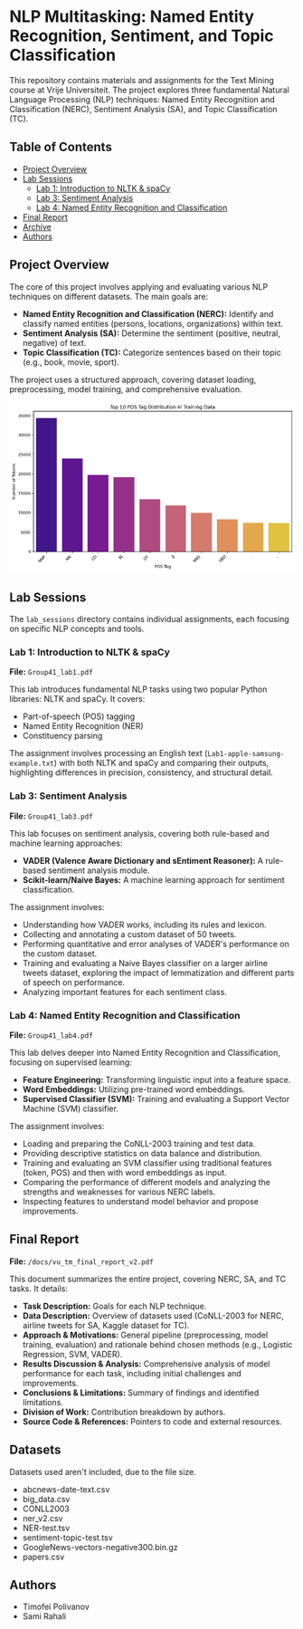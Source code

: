 # NLP Multitasking: Named Entity Recognition, Sentiment, and Topic Classification

This repository contains materials and assignments for the Text Mining course at Vrije Universiteit. The project explores three fundamental Natural Language Processing (NLP) techniques: Named Entity Recognition and Classification (NERC), Sentiment Analysis (SA), and Topic Classification (TC).

## Table of Contents

- [Project Overview](#project-overview)
- [Lab Sessions](#lab-sessions)
  - [Lab 1: Introduction to NLTK & spaCy](#lab-1-introduction-to-nltk--spacy)
  - [Lab 3: Sentiment Analysis](#lab-3-sentiment-analysis)
  - [Lab 4: Named Entity Recognition and Classification](#lab-4-named-entity-recognition-and-classification)
- [Final Report](#final-report)
- [Archive](#archive)
- [Authors](#authors)

## Project Overview

The core of this project involves applying and evaluating various NLP techniques on different datasets. The main goals are:

- **Named Entity Recognition and Classification (NERC):** Identify and classify named entities (persons, locations, organizations) within text.
- **Sentiment Analysis (SA):** Determine the sentiment (positive, neutral, negative) of text.
- **Topic Classification (TC):** Categorize sentences based on their topic (e.g., book, movie, sport).

The project uses a structured approach, covering dataset loading, preprocessing, model training, and comprehensive evaluation.

![pos_tag_distribution](/docs/output_1.png)

## Lab Sessions

The `lab_sessions` directory contains individual assignments, each focusing on specific NLP concepts and tools.

### Lab 1: Introduction to NLTK & spaCy

**File:** `Group41_lab1.pdf`

This lab introduces fundamental NLP tasks using two popular Python libraries: NLTK and spaCy. It covers:

- Part-of-speech (POS) tagging
- Named Entity Recognition (NER)
- Constituency parsing

The assignment involves processing an English text (`Lab1-apple-samsung-example.txt`) with both NLTK and spaCy and comparing their outputs, highlighting differences in precision, consistency, and structural detail.

### Lab 3: Sentiment Analysis

**File:** `Group41_lab3.pdf`

This lab focuses on sentiment analysis, covering both rule-based and machine learning approaches:

- **VADER (Valence Aware Dictionary and sEntiment Reasoner):** A rule-based sentiment analysis module.
- **Scikit-learn/Naive Bayes:** A machine learning approach for sentiment classification.

The assignment involves:
- Understanding how VADER works, including its rules and lexicon.
- Collecting and annotating a custom dataset of 50 tweets.
- Performing quantitative and error analyses of VADER's performance on the custom dataset.
- Training and evaluating a Naive Bayes classifier on a larger airline tweets dataset, exploring the impact of lemmatization and different parts of speech on performance.
- Analyzing important features for each sentiment class.

### Lab 4: Named Entity Recognition and Classification

**File:** `Group41_lab4.pdf`

This lab delves deeper into Named Entity Recognition and Classification, focusing on supervised learning:

- **Feature Engineering:** Transforming linguistic input into a feature space.
- **Word Embeddings:** Utilizing pre-trained word embeddings.
- **Supervised Classifier (SVM):** Training and evaluating a Support Vector Machine (SVM) classifier.

The assignment involves:
- Loading and preparing the CoNLL-2003 training and test data.
- Providing descriptive statistics on data balance and distribution.
- Training and evaluating an SVM classifier using traditional features (token, POS) and then with word embeddings as input.
- Comparing the performance of different models and analyzing the strengths and weaknesses for various NERC labels.
- Inspecting features to understand model behavior and propose improvements.

## Final Report

**File:** `/docs/vu_tm_final_report_v2.pdf`

This document summarizes the entire project, covering NERC, SA, and TC tasks. It details:

- **Task Description:** Goals for each NLP technique.
- **Data Description:** Overview of datasets used (CoNLL-2003 for NERC, airline tweets for SA, Kaggle dataset for TC).
- **Approach & Motivations:** General pipeline (preprocessing, model training, evaluation) and rationale behind chosen methods (e.g., Logistic Regression, SVM, VADER).
- **Results Discussion & Analysis:** Comprehensive analysis of model performance for each task, including initial challenges and improvements.
- **Conclusions & Limitations:** Summary of findings and identified limitations.
- **Division of Work:** Contribution breakdown by authors.
- **Source Code & References:** Pointers to code and external resources.

## Datasets

Datasets used aren't included, due to the file size.
- abcnews-date-text.csv
- big_data.csv
- CONLL2003
- ner_v2.csv
- NER-test.tsv
- sentiment-topic-test.tsv
- GoogleNews-vectors-negative300.bin.gz
- papers.csv

## Authors

- Timofei Polivanov
- Sami Rahali

